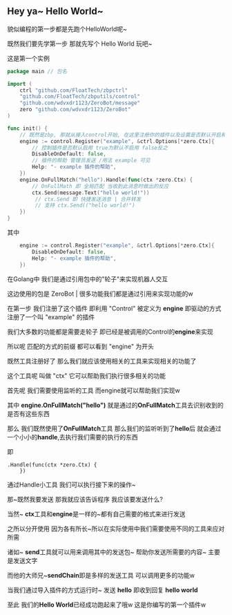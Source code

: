 ## Hey ya~ Hello World~

貌似编程的第一步都是先跑个HelloWorld呢~

既然我们要先学第一步 那就先写个 Hello World 玩吧~


这是第一个实例

```go
package main // 包名

import (
	ctrl "github.com/FloatTech/zbpctrl"
	"github.com/FloatTech/zbputils/control"
    "github.com/wdvxdr1123/ZeroBot/message"
    zero "github.com/wdvxdr1123/ZeroBot"
)

func init() {
	// 既然是zbp, 那就从接入control开始, 在这里注册你的插件以及设置是否默认开启和填写帮助
	engine := control.Register("example", &ctrl.Options[*zero.Ctx]{
		// 控制插件是否默认启用 true为默认不启用 false反之
		DisableOnDefault: false,
		// 插件的帮助 管理员发送 /用法 example 可见
		Help: "- example 插件的帮助",
	})
	engine.OnFullMatch("hello").Handle(func(ctx *zero.Ctx) { 
        // OnFullMath 即 全局匹配 当收到此消息时做出的反应
		ctx.Send(message.Text("hello world!"))
         // ctx.Send 即 快捷发送消息 | 合并转发 
		 // 支持 ctx.Send(("hello world!")
	}) 
}

```

其中 

```go
	engine := control.Register("example", &ctrl.Options[*zero.Ctx]{
		DisableOnDefault: false,
		Help: "- example 插件的帮助",
	})
```

在Golang中 我们是通过引用包中的"轮子"来实现机器人交互

这边使用的包是 ZeroBot | 很多功能我们都是通过引用来实现功能的w

在第一步 我们注册了这个插件 即利用 "Control" 被定义为 **engine** 即驱动的方式 注册了一个叫 "example" 的插件

我们大多数的功能都是需要走轮子 即已经是被调用的Control的**engine**来实现

所以呢 匹配的方式的前缀 都可以看到 "engine" 为开头

既然工具注册好了 那么我们就应该使用相关的工具来实现相关的功能了

这个工具呢 叫做 "ctx" 它可以帮助我们执行很多相关的功能

首先呢 我们需要使用监听的工具 而engine就可以帮助我们实现w

其中 **engine.OnFullMatch("hello")** 就是通过的**OnFullMatch**工具去识别收到的是否有这些东西


那么 我们既然使用了**OnFullMatch**工具 那么我们的监听听到了**hello**后 就会通过一个小小的**handle**,去执行我们需要的执行的东西

即

```
.Handle(func(ctx *zero.Ctx) { 
	}) 
```

通过Handle小工具 我们可以执行接下来的操作~

那~既然我要发送 那我就应该告诉程序 我应该要发送什么?

当然~ **ctx**工具和**engine**是一样的~都有自己需要的格式来进行发送

之所以分开使用 因为各有所长~所以在实际使用中我们需要使用不同的工具来应对所需

诸如~ **send**工具就可以用来调用其中的发送包~  帮助你发送所需要的内容~ 主要是发送文字

而他的大师兄~**sendChain**即是多样的发送工具 可以调用更多的功能w


当我们通过导入插件的方式运行时~ 发送 **hello** 即收到回复 **hello world**

至此 我们的**Hello World**已经成功跑起来了哦w 这是你编写的第一个插件w




